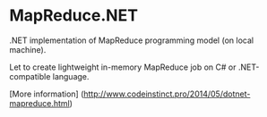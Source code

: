 MapReduce.NET
=============
.NET implementation of MapReduce programming model (on local machine).

Let to create lightweight in-memory MapReduce job on C# or .NET-compatible language.

[More information] (http://www.codeinstinct.pro/2014/05/dotnet-mapreduce.html)

